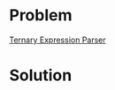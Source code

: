 
# Problem





[Ternary Expression Parser](https://leetcode.com/problems/ternary-expression-parser)

# Solution



